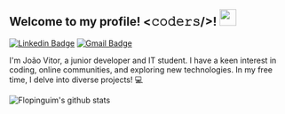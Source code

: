 <h2> Welcome to my profile! <𝚌𝚘𝚍𝚎𝚛𝚜/>! <img src="https://media.tenor.com/PyjNatcnVYUAAAAi/club-penguin-mopping.gif" width="30px"></h2>

[![Linkedin Badge](https://img.shields.io/badge/-João_Vitor_Damasceno-blue?style=flat-square&logo=Linkedin&logoColor=white&link=https://www.linkedin.com/in/harshkumarkhatri/)](https://www.linkedin.com/in/joão-vitor-damasceno-43b161164/) 
[![Gmail Badge](https://img.shields.io/badge/-08joaovitor01@gmail.com-c14438?style=flat-square&logo=Gmail&logoColor=white&link=mailto:08joaovitor01@gmail.com)](mailto:08joaovitor01@gmail.com)

I'm João Vitor, a junior developer and IT student. I have a keen interest in coding, online communities, and exploring new technologies. In my free time, I delve into diverse projects! 💻

![Flopinguim's github stats](https://github-readme-stats.vercel.app/api?username=flopinguim&hide=["issues"]&show_icons=true)
